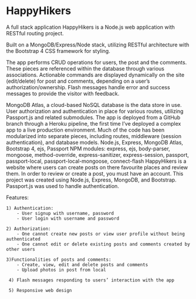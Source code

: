 # HappyHikers
A full stack application
HappyHikers is a Node.js web application with RESTful routing project.

Built on a MongoDB/Express/Node stack, utilizing RESTful architecture with the Bootstrap 4 CSS framework for styling.

The app performs CRUD operations for users, the post and the comments. These pieces are referenced within the database through various associations. Actionable commands are displayed dynamically on the site (edit/delete) for post and comments, depending on a user’s authorization/ownership. Flash messages handle error and success messages to provide the visitor with feedback.

MongoDB Atlas, a cloud-based NoSQL database is the data store in use. User authorization and authentication in place for various routes, utilizing Passport.js and related submodules. The app is deployed from a GitHub branch through a Heroku pipeline, the first time I’ve deployed a complex app to a live production environment. Much of the code has been modularized into separate pieces, including routes, middleware (session authentication), and database models.
Node.js, Express, MongoDB Atlas, Bootstrap 4, ejs, Passport
NPM modules: express, ejs, body-parser, mongoose, method-override, express-sanitizer, express-session, passport, passport-local, passport-local-mongoose, connect-flash
HappyHikers is a website where users can create posts on there favourite places and review them. In order to review or create a post, you must have an account.
This project was created using Node.js, Express, MongoDB, and Bootstrap. Passport.js was used to handle authentication.
 
 
 Features:
    
    1) Authentication:
        - User signup with username, password
        - User login with username and password
    
    2) Authorization:
        - One cannot create new posts or view user profile without being authenticated
        - One cannot edit or delete existing posts and comments created by other users
    
    3)Functionalities of posts and comments:
        - Create, view, edit and delete posts and comments
        - Upload photos in post from local
        
     4) Flash messages responding to users’ interaction with the app
     
     5) Responsive web design
        
     

